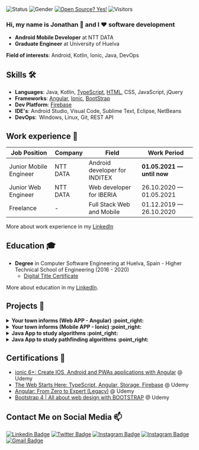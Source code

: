 ![Status](https://img.shields.io/badge/status-up-brightgreen) ![Gender](https://img.shields.io/badge/gender-%F0%9F%A4%B5-lightgrey)
[![Open Source? Yes!](https://badgen.net/badge/Open%20Source%20%3F/Yes%21/green?icon=github)](https://github.com/Naereen/badges/)
![Visitors](https://visitor-badge.glitch.me/badge?page_id=github.com/jonathanjr&left_color=grey&right_color=brightgreen)

### Hi, my name is Jonathan 👋 and I ❤️ software development
- **Android Mobile Developer** at NTT DATA
- **Graduate Engineer** at University of Huelva

**Field of interests**: Android, Kotlin, Ionic, Java, DevOps

## Skills 🛠️
- **Languages**: Java, Kotlin, [TypeScript](https://www.udemy.com/certificate/UC-2e5a4a20-72a4-476f-bbd2-d94189d59d07/), [HTML](https://www.udemy.com/certificate/UC-2e5a4a20-72a4-476f-bbd2-d94189d59d07/), CSS, JavaScript, jQuery
- **Frameworks**: [Angular](https://www.udemy.com/certificate/UC-c038575f-81b8-4ffd-ae56-95b9fe2b3a98/), [Ionic](https://www.udemy.com/certificate/UC-7d26dee4-1ec6-413e-afff-fc8c44c20f90/), [BootStrap](https://www.udemy.com/certificate/UC-ba18aa30-4912-425f-a6b9-6fa1aa1f7489/)
- **Dev Platform**: [Firebase](https://www.udemy.com/certificate/UC-2e5a4a20-72a4-476f-bbd2-d94189d59d07/)
- **IDE's**: Android Studio, Visual Code, Sublime Text, Eclipse, NetBeans
- **DevOps**: Windows, Linux, Git, REST API


## Work experience 👔
| Job Position          | Company        | Field                           | Work Period                |
| --------------------- | -------------- | ------------------------------- | -------------------------- |
| Junior Mobile Engineer| NTT DATA       | Android developer for INDITEX   | **01.05.2021 — until now** |
| Junior Web Engineer   | NTT DATA       | Web developer for IBERIA        | 26.10.2020 — 01.05.2021    |
| Freelance             |        -       | Full Stack Web and Mobile       | 01.12.2019 — 26.10.2020    |

More about work experience in my [LinkedIn](https://www.linkedin.com/in/jonathan-jimenez-reina/)


## Education 🎓
- **Degree** in Computer Software Engineering at Huelva, Spain - Higher Technical School of Engineering (2016 - 2020)
  - [Digital Title Certificate](https://drive.google.com/file/d/1pL3V_JZfEWuqxvthbUt2aRGddYyPfop9/view?usp=sharing) 

More about education in my [LinkedIn](https://www.linkedin.com/in/jonathan-jimenez-reina/).

## Projects 🐾

<!-- start angular web gilena informa -->
<details>
<summary><b> Your town informs (Web APP - Angular) :point_right: </b></summary>
  <br>
  <p>This application was born from the need to provide communication services between city council workers and neighbors.

It is built using TypeScript under the Angular framework, using Firebase for hosting and databases. With this application you can send communications and edit them in real time, in addition, you can check incidents, queries or proposals made by neighbors from the mobile app. These communications from neighbors can be answered through the web panel and a notification will be sent to the mobile device that created it.

You can check the history of communications as well as block undesirable users.</p>
  <br>
  <img src="https://user-images.githubusercontent.com/19192017/142044720-2608a7fe-86cc-4f35-945c-a42c0558af3c.gif" alt="web angular"/>
  <br>
  <br>
</details>
<!-- end angular web gilena informa -->

<!-- start ionic mobile gilena informa -->
<details>
<summary><b> Your town informs (Mobile APP - Ionic) :point_right: </b></summary>
  <br>
  <p>This application was born from the need to provide communication services between city council workers and neighbors.

It is built using TypeScript under the Ionic framework, using Firebase as a database and many other functionalities. With this application you can consult communications in real time, in addition, you can send incidents (with image and location through google maps), queries or proposals and they will be saved in your user profile with the answers sent by the city council workers. These responses arrive as a notification on the user's mobile device.</p>
  <br>
  <div align="center">
    <img src="https://user-images.githubusercontent.com/19192017/142046829-65eee6f9-d095-40c1-8aaf-95073c6ff40f.gif" alt="ionic" height="650" />
  </div>
  <br>
  <br>
</details>
<!-- end ionic mobile gilena informa -->

<!-- start algorithms -->
<details>
<summary><b> Java App to study algorithms :point_right: </b></summary>
  <br>
  <div align="center">
    <img src="https://user-images.githubusercontent.com/19192017/142050768-9836ec62-910c-45fb-bb32-29fd297daa6d.png" alt="alg1" />
    <br><br>
    <img src="https://user-images.githubusercontent.com/19192017/142050779-c75f71d2-0785-4716-ae77-3eedafaaf0fe.png" alt="alg2" />
  </div>
  <br>
    <div align="center">
        <a href="https://github.com/JonathanJR/Algoritmos_DYV_y_Voraces">Repository link</a>
    </div>
  <br>
</details>
<!-- end algorithms -->

<!-- start artificial inteligence -->
<details>
<summary><b> Java App to study pathfinding algorithms :point_right: </b></summary>
  <br>
  <div align="center">
    <img src="https://user-images.githubusercontent.com/19192017/142050911-2a0c20ab-0bf0-4182-ab2b-590093147cc2.png" alt="art inteligence" />
  </div>
  <br>
    <div align="center">
        <a href="https://github.com/JonathanJR/Laberinto_Algoritmos_de_Busqueda">Repository link</a>
    </div>
  <br>
</details>
<!-- end artificial inteligence -->

## Certifications 📜
- [ionic 6+: Create IOS, Android and PWAs applications with Angular](https://www.udemy.com/certificate/UC-7d26dee4-1ec6-413e-afff-fc8c44c20f90/) @ Udemy
- [The Web Starts Here: TypeScript, Angular, Storage, Firebase](https://www.udemy.com/certificate/UC-2e5a4a20-72a4-476f-bbd2-d94189d59d07/) @ Udemy
- [Angular: From Zero to Expert (Legacy)](https://www.udemy.com/certificate/UC-c038575f-81b8-4ffd-ae56-95b9fe2b3a98/) @ Udemy
- [Bootstrap 4 | All about web design with BOOTSTRAP](https://www.udemy.com/certificate/UC-ba18aa30-4912-425f-a6b9-6fa1aa1f7489/) @ Udemy


## Contact Me on Social Media 📫

[![Linkedin Badge](https://img.shields.io/badge/LinkedIn-0077B5?style=for-the-badge&logo=linkedin&logoColor=white&link=https://www.linkedin.com/in/jonathan-jimenez-reina/)](https://www.linkedin.com/in/jonathan-jimenez-reina/) [![Twitter Badge](https://img.shields.io/badge/JonathanJR-1DA1F2?style=for-the-badge&logo=twitter&logoColor=white&link=https://twitter.com/yoni_gilena)](https://twitter.com/yoni_gilena)  [![Instagram Badge](https://img.shields.io/badge/Instagram-E4405F?style=for-the-badge&logo=instagram&logoColor=white&link=https://www.instagram.com/jonathan.jimenezreina/)](https://www.instagram.com/jonathan.jimenezreina/)  [![Instagram Badge](https://img.shields.io/badge/Facebook-1877F2?style=for-the-badge&logo=facebook&logoColor=white&link=https://www.facebook.com/jonathan.jimenezreina)](https://www.facebook.com/jonathan.jimenezreina) [![Gmail Badge](https://img.shields.io/badge/Contact_me_here-D14836?style=for-the-badge&logo=gmail&logoColor=white&link=mailto:jonathanjimenezreina@gmail.com)](mailto:jonathanjimenezreina@gmail.com)

